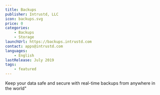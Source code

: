 ```yaml
---
title: Backups
publisher: Intrustd, LLC
icon: backups.svg
price: 0
categories:
    - Backups
    - Storage
launchUrl: https://backups.intrustd.com
contact: apps@intrustd.com
languages:
    - English
lastRelease: July 2019
tags:
    - featured
---
```


Keep your data safe and secure with real-time backups from anywhere in the world"
